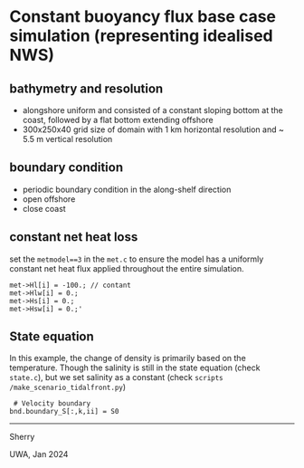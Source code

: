 #  Constant buoyancy flux base case simulation (representing idealised NWS)

## bathymetry and resolution
- alongshore uniform and consisted of a constant sloping bottom at the coast, followed by a flat bottom extending offshore
- 300x250x40 grid size of domain with 1 km horizontal resolution and ~ 5.5 m vertical resolution


## boundary condition
- periodic boundary condition in the along-shelf direction
- open offshore
- close coast 

## constant net heat loss

set the `metmodel==3` in the `met.c` to ensure the model has a uniformly constant net heat flux applied throughout the entire simulation. 

```
met->Hl[i] = -100.; // contant
met->Hlw[i] = 0.;
met->Hs[i] = 0.;
met->Hsw[i] = 0.;'
```
## State equation

In this example, the change of density is primarily based on the temperature. Though the salinity is still in the state equation (check `state.c`), but we set salinity as a constant (check `scripts
/make_scenario_tidalfront.py`)
```
 # Velocity boundary
bnd.boundary_S[:,k,ii] = S0
```

---
Sherry

UWA, Jan 2024
